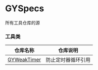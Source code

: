 # GYSpecs
所有工具仓库的源

### 工具类


| 仓库名称 | 仓库说明 |
| :-----: | ---- |
| [GYWeakTimer](https://github.com/Zhugongying/GYWeakTimer.git) | 防止定时器循环引用  |


